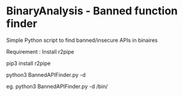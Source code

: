 # BinaryAnalysis - Banned function finder
Simple Python script to find banned/insecure APIs in binaires 

Requirement : Install r2pipe 

pip3 install r2pipe

python3 BannedAPIFinder.py -d <directory with binaries to scan>

eg. python3 BannedAPIFinder.py -d /bin/
